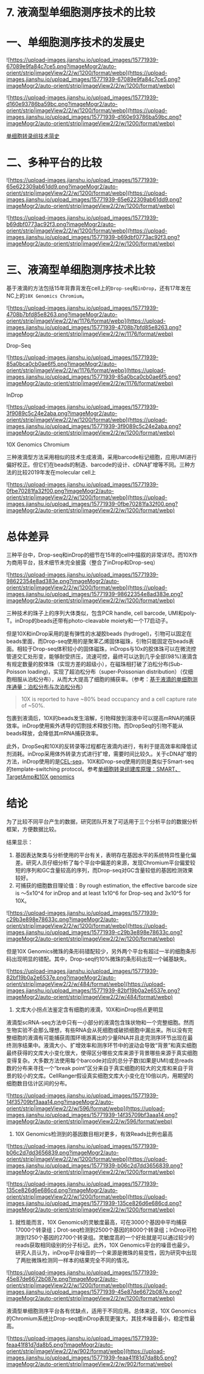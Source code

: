 # 7. 液滴型单细胞测序技术的比较

# **一、单细胞测序技术的发展史**

![https://upload-images.jianshu.io/upload_images/15771939-67089e9fa84c7ce5.png?imageMogr2/auto-orient/strip|imageView2/2/w/1200/format/webp](https://upload-images.jianshu.io/upload_images/15771939-67089e9fa84c7ce5.png?imageMogr2/auto-orient/strip|imageView2/2/w/1200/format/webp)

![https://upload-images.jianshu.io/upload_images/15771939-d160e93786ba59bc.png?imageMogr2/auto-orient/strip|imageView2/2/w/1200/format/webp](https://upload-images.jianshu.io/upload_images/15771939-d160e93786ba59bc.png?imageMogr2/auto-orient/strip|imageView2/2/w/1200/format/webp)

[单细胞转录组技术简史](https://links.jianshu.com/go?to=https%3A%2F%2Fmp.weixin.qq.com%2Fs%2FBXRewesmfLBZihcxPkJdVQ)

# **二、多种平台的比较**

![https://upload-images.jianshu.io/upload_images/15771939-65e622309ab61dd9.png?imageMogr2/auto-orient/strip|imageView2/2/w/1200/format/webp](https://upload-images.jianshu.io/upload_images/15771939-65e622309ab61dd9.png?imageMogr2/auto-orient/strip|imageView2/2/w/1200/format/webp)

![https://upload-images.jianshu.io/upload_images/15771939-b69dbf0773ac92f3.png?imageMogr2/auto-orient/strip|imageView2/2/w/1200/format/webp](https://upload-images.jianshu.io/upload_images/15771939-b69dbf0773ac92f3.png?imageMogr2/auto-orient/strip|imageView2/2/w/1200/format/webp)

# **三、液滴型单细胞测序技术比较**

基于液滴的方法包括15年背靠背发在cell上的`Drop-seq`和`inDrop`，还有17年发在NC上的`10X Genomics Chromium`。

![https://upload-images.jianshu.io/upload_images/15771939-4708b7bfd85e8263.png?imageMogr2/auto-orient/strip|imageView2/2/w/1176/format/webp](https://upload-images.jianshu.io/upload_images/15771939-4708b7bfd85e8263.png?imageMogr2/auto-orient/strip|imageView2/2/w/1176/format/webp)

Drop-Seq

![https://upload-images.jianshu.io/upload_images/15771939-85a0bca0cb0ae6f5.png?imageMogr2/auto-orient/strip|imageView2/2/w/1176/format/webp](https://upload-images.jianshu.io/upload_images/15771939-85a0bca0cb0ae6f5.png?imageMogr2/auto-orient/strip|imageView2/2/w/1176/format/webp)

InDrop

![https://upload-images.jianshu.io/upload_images/15771939-3f9089c5c24e2aba.png?imageMogr2/auto-orient/strip|imageView2/2/w/1200/format/webp](https://upload-images.jianshu.io/upload_images/15771939-3f9089c5c24e2aba.png?imageMogr2/auto-orient/strip|imageView2/2/w/1200/format/webp)

10X Genomics Chromium

三种液滴型方法采用相似的技术生成液滴，采用barcode标记细胞，应用UMI进行偏好校正。但它们在beads的制造、barcode的设计、cDNA扩增等不同。三种方法的比较2019年发在molecular cell上

![https://upload-images.jianshu.io/upload_images/15771939-0fbe70281fa32f00.png?imageMogr2/auto-orient/strip|imageView2/2/w/1200/format/webp](https://upload-images.jianshu.io/upload_images/15771939-0fbe70281fa32f00.png?imageMogr2/auto-orient/strip|imageView2/2/w/1200/format/webp)

# **总体差异**

三种平台中，Drop-seq和inDrop的细节在15年的cell中描叙的非常详尽。而10X作为商用平台，技术细节未完全披露（整合了inDrop和Drop-seq）

![https://upload-images.jianshu.io/upload_images/15771939-98622354e8ad383e.png?imageMogr2/auto-orient/strip|imageView2/2/w/1200/format/webp](https://upload-images.jianshu.io/upload_images/15771939-98622354e8ad383e.png?imageMogr2/auto-orient/strip|imageView2/2/w/1200/format/webp)

三种技术的珠子上的序列大体类似，包含PCR handle, cell barcode, UMI和poly-T。inDrop的beads还带有photo-cleavable moiety和一个T7启动子。

但是10X和inDrop采用的是有弹性的水凝胶beads (hydrogel)，引物可以固定在beads里面，而Drop-seq使用的是聚苯乙烯固体磁珠，引物只能固定在beads表面。相较于Drop-seq体积较小的固体磁珠，inDrops与10x的胶体珠可以在微流控管道交汇处形变，能够耐受挤压，流速可控，最终可以达到几乎全部(98%)液滴含有规定数量的胶体珠（实现方差的超级小），在磁珠相打破了泊松分布(Sub-Poisson loading)，实现了超泊松分布（super-Poissonian distribution）（仅细胞相服从泊松分布），从而大大提高了细胞的捕获率。（参考：[基于液滴的单细胞测序通量：泊松分布与次泊松分布](https://www.jianshu.com/p/f9aa2b68ccbd)）

> 10X is reported to have ~80% bead occupancy and a cell capture rate of ~50%.
> 

包裹到液滴后，10X的beads发生溶解，引物释放到溶液中可以提高mRNA的捕获效率。inDrop使用紫外诱导的切割技术释放引物。而DropSeq的引物不能从beads释放，会降低其mRNA捕获效率。

此外，DropSeq和10X的反转录等过程都在液滴内进行，有利于提高效率和降低试剂消耗。inDrop采用体外转录方式进行扩增，需要时间比较久。关于cDNA扩增的方法，inDrop使用的是[CEL-seq](https://www.jianshu.com/p/633284504578)，10X和Drop-seq使用的则是类似于Smart-seq的template-switching protocol。参考[单细胞转录组建库原理：SMART、TargetAmp和10X genomics](https://www.jianshu.com/p/6c5d663433a4)

# **结论**

为了比较不同平台产生的数据，研究团队开发了可适用于三个分析平台的数据分析框架，方便数据比较。

结果显示：

1. 基因表达聚类与分析使用的平台有关，表明存在基因水平的系统特异性量化偏差。研究人员仔细分析了每个平台中偏差的来源，发现Chromium平台偏爱较短的序列和GC含量较高的序列，而Drop-seq对GC含量较低的基因检测效果较好。
2. 可捕获的细胞数目理论值：By rough estimation, the effective barcode size is ～5x10^4 for inDrop and at least 1x10^6 for Drop-seq and 3x10^5 for 10X。

![https://upload-images.jianshu.io/upload_images/15771939-c29b3e898e78633c.png?imageMogr2/auto-orient/strip|imageView2/2/w/1200/format/webp](https://upload-images.jianshu.io/upload_images/15771939-c29b3e898e78633c.png?imageMogr2/auto-orient/strip|imageView2/2/w/1200/format/webp)

但是10X Genomics微珠的条形码错配较少，另外两个平台有超过一半的细胞条形码出现明显的错配。其中，Drop-seq约10%微珠的条形码出现一个碱基缺失。

![https://upload-images.jianshu.io/upload_images/15771939-82bf19b0a2e6537e.png?imageMogr2/auto-orient/strip|imageView2/2/w/484/format/webp](https://upload-images.jianshu.io/upload_images/15771939-82bf19b0a2e6537e.png?imageMogr2/auto-orient/strip|imageView2/2/w/484/format/webp)

1. 文库大小拐点法鉴定含有细胞的液滴，10X和inDrop拐点更明显

液滴型scRNA-seq方法中只有一小部分的液滴包含珠状物和一个完整细胞。然而生物实验不会那么理想，有些RNA会从死细胞或破损细胞中漏出来。所以没有完整细胞的液滴有可能捕获周围环境游离出的少量RNA并且走完测序环节出现在最终测序结果中。液滴大小、扩增效率和测序环节中的波动会导致“背景”和真实细胞最终获得的文库大小变化很大，使得区分哪些文库来源于背景哪些来源于真实细胞变得复杂。大多数方法使用每个barcode对应的总分子数(如果是UMI)或总reads数的分布来寻找一个“break point”区分来自于真实细胞的较大的文库和来自于背景的较小的文库。CellRanger假设真实细胞文库大小变化在10倍以内，用期望的细胞数目估计区间的分布。

![https://upload-images.jianshu.io/upload_images/15771939-14f35709bf3aaa14.png?imageMogr2/auto-orient/strip|imageView2/2/w/596/format/webp](https://upload-images.jianshu.io/upload_images/15771939-14f35709bf3aaa14.png?imageMogr2/auto-orient/strip|imageView2/2/w/596/format/webp)

1. 10X Genomics检测到的基因数目相对更多，有效Reads比例也最高

![https://upload-images.jianshu.io/upload_images/15771939-b06c2d7dd3656839.png?imageMogr2/auto-orient/strip|imageView2/2/w/1200/format/webp](https://upload-images.jianshu.io/upload_images/15771939-b06c2d7dd3656839.png?imageMogr2/auto-orient/strip|imageView2/2/w/1200/format/webp)

![https://upload-images.jianshu.io/upload_images/15771939-135ce826d6e686cd.png?imageMogr2/auto-orient/strip|imageView2/2/w/1200/format/webp](https://upload-images.jianshu.io/upload_images/15771939-135ce826d6e686cd.png?imageMogr2/auto-orient/strip|imageView2/2/w/1200/format/webp)

1. 就性能而言，10X Genomics的灵敏度最高，可在3000个基因中平均捕获17000个转录组；Drot-seq检测到2500个基因的8000个转录组；InDrop可检测到1250个基因的2700个转录组。灵敏度高的一个好处就是可以通过较少的reads获取相同级别的分子标记。此外，10X Genomics平台的噪音也最少。研究人员认为，inDrop平台噪音的一个来源是微珠的易变性，因为研究中出现了两批微珠检测同一样本的结果完全不同的情况。

![https://upload-images.jianshu.io/upload_images/15771939-45e87de6672b087e.png?imageMogr2/auto-orient/strip|imageView2/2/w/1200/format/webp](https://upload-images.jianshu.io/upload_images/15771939-45e87de6672b087e.png?imageMogr2/auto-orient/strip|imageView2/2/w/1200/format/webp)

液滴型单细胞测序平台各有优缺点，适用于不同应用。总体来说，10X Genomics的Chromium系统比Drop-seq或inDrop表现更强大，其技术噪音最小，稳定性最高。

![https://upload-images.jianshu.io/upload_images/15771939-feaa41f81d7da8b5.png?imageMogr2/auto-orient/strip|imageView2/2/w/902/format/webp](https://upload-images.jianshu.io/upload_images/15771939-feaa41f81d7da8b5.png?imageMogr2/auto-orient/strip|imageView2/2/w/902/format/webp)